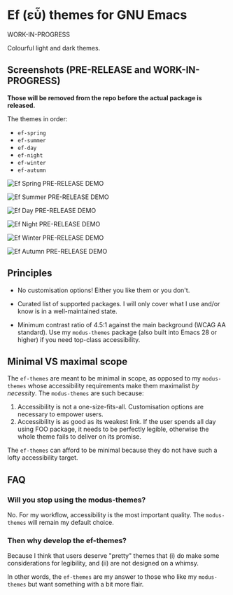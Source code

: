 # Ef (εὖ) themes for GNU Emacs

WORK-IN-PROGRESS

Colourful light and dark themes.

## Screenshots (PRE-RELEASE and WORK-IN-PROGRESS)

**Those will be removed from the repo before the actual package is
released.**

The themes in order:

- `ef-spring`
- `ef-summer`
- `ef-day`
- `ef-night`
- `ef-winter`
- `ef-autumn`

![Ef Spring PRE-RELEASE DEMO](./screnshots/pre-release-ef-themes-demo-spring.png)

![Ef Summer PRE-RELEASE DEMO](./screnshots/pre-release-ef-themes-demo-summer.png)

![Ef Day PRE-RELEASE DEMO](./screnshots/pre-release-ef-themes-demo-day.png)

![Ef Night PRE-RELEASE DEMO](./screnshots/pre-release-ef-themes-demo-night.png)

![Ef Winter PRE-RELEASE DEMO](./screnshots/pre-release-ef-themes-demo-winter.png)

![Ef Autumn PRE-RELEASE DEMO](./screnshots/pre-release-ef-themes-demo-autumn.png)

## Principles

* No customisation options!  Either you like them or you don't.

* Curated list of supported packages.  I will only cover what I use
  and/or know is in a well-maintained state.

* Minimum contrast ratio of 4.5:1 against the main background (WCAG AA
  standard).  Use my `modus-themes` package (also built into Emacs 28 or
  higher) if you need top-class accessibility.

## Minimal VS maximal scope

The `ef-themes` are meant to be minimal in scope, as opposed to my
`modus-themes` whose accessibility requirements make them maximalist _by
necessity_.  The `modus-themes` are such because:

1. Accessibility is not a one-size-fits-all.  Customisation options are
   necessary to empower users.
2. Accessibility is as good as its weakest link.  If the user spends all
   day using FOO package, it needs to be perfectly legible, otherwise
   the whole theme fails to deliver on its promise.

The `ef-themes` can afford to be minimal because they do not have such a
lofty accessibility target.

## FAQ

### Will you stop using the modus-themes?

No.  For my workflow, accessibility is the most important quality.  The
`modus-themes` will remain my default choice.

### Then why develop the ef-themes?

Because I think that users deserve "pretty" themes that (i) do make some
considerations for legibility, and (ii) are not designed on a whimsy.

In other words, the `ef-themes` are my answer to those who like my
`modus-themes` but want something with a bit more flair.

